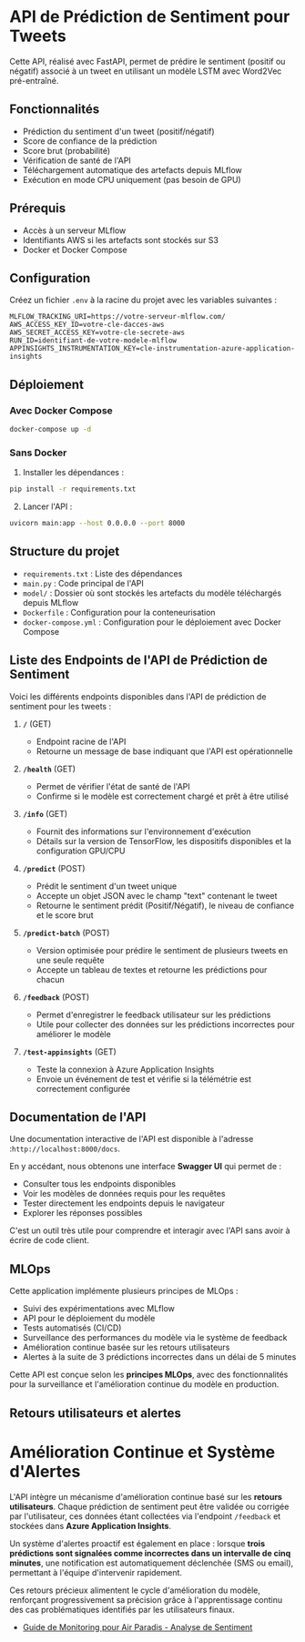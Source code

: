 # API de Prédiction de Sentiment pour Tweets

Cette API, réalisé avec FastAPI, permet de prédire le sentiment (positif ou négatif) associé à un tweet en utilisant un modèle LSTM avec Word2Vec pré-entraîné.

## Fonctionnalités

- Prédiction du sentiment d'un tweet (positif/négatif)
- Score de confiance de la prédiction
- Score brut (probabilité)
- Vérification de santé de l'API
- Téléchargement automatique des artefacts depuis MLflow
- Exécution en mode CPU uniquement (pas besoin de GPU)

## Prérequis

- Accès à un serveur MLflow
- Identifiants AWS si les artefacts sont stockés sur S3
- Docker et Docker Compose
  
## Configuration

Créez un fichier `.env` à la racine du projet avec les variables suivantes :

```
MLFLOW_TRACKING_URI=https://votre-serveur-mlflow.com/
AWS_ACCESS_KEY_ID=votre-cle-dacces-aws
AWS_SECRET_ACCESS_KEY=votre-cle-secrete-aws
RUN_ID=identifiant-de-votre-modele-mlflow
APPINSIGHTS_INSTRUMENTATION_KEY=cle-instrumentation-azure-application-insights
```

## Déploiement

### Avec Docker Compose

```bash
docker-compose up -d
```

### Sans Docker

1. Installer les dépendances :

```bash
pip install -r requirements.txt
```

2. Lancer l'API :

```bash
uvicorn main:app --host 0.0.0.0 --port 8000
```

## Structure du projet

- `requirements.txt` : Liste des dépendances
- `main.py` : Code principal de l'API
- `model/` : Dossier où sont stockés les artefacts du modèle téléchargés depuis MLflow
- `Dockerfile` : Configuration pour la conteneurisation
- `docker-compose.yml` : Configuration pour le déploiement avec Docker Compose

## Liste des Endpoints de l'API de Prédiction de Sentiment

Voici les différents endpoints disponibles dans l'API de prédiction de sentiment pour les tweets :

1. **`/`** (GET)
   - Endpoint racine de l'API
   - Retourne un message de base indiquant que l'API est opérationnelle

2. **`/health`** (GET)
   - Permet de vérifier l'état de santé de l'API
   - Confirme si le modèle est correctement chargé et prêt à être utilisé

3. **`/info`** (GET)
   - Fournit des informations sur l'environnement d'exécution
   - Détails sur la version de TensorFlow, les dispositifs disponibles et la configuration GPU/CPU

4. **`/predict`** (POST)
   - Prédit le sentiment d'un tweet unique
   - Accepte un objet JSON avec le champ "text" contenant le tweet
   - Retourne le sentiment prédit (Positif/Négatif), le niveau de confiance et le score brut

5. **`/predict-batch`** (POST)
   - Version optimisée pour prédire le sentiment de plusieurs tweets en une seule requête
   - Accepte un tableau de textes et retourne les prédictions pour chacun

6. **`/feedback`** (POST)
   - Permet d'enregistrer le feedback utilisateur sur les prédictions
   - Utile pour collecter des données sur les prédictions incorrectes pour améliorer le modèle

7. **`/test-appinsights`** (GET)
   - Teste la connexion à Azure Application Insights
   - Envoie un événement de test et vérifie si la télémétrie est correctement configurée

## Documentation de l'API

Une documentation interactive de l'API est disponible à l'adresse :`http://localhost:8000/docs`.

En y accédant, nous obtenons une interface **Swagger UI** qui permet de :
- Consulter tous les endpoints disponibles
- Voir les modèles de données requis pour les requêtes
- Tester directement les endpoints depuis le navigateur
- Explorer les réponses possibles

C'est un outil très utile pour comprendre et interagir avec l'API sans avoir à écrire de code client.

## MLOps

Cette application implémente plusieurs principes de MLOps :
- Suivi des expérimentations avec MLflow
- API pour le déploiement du modèle
- Tests automatisés (CI/CD)
- Surveillance des performances du modèle via le système de feedback
- Amélioration continue basée sur les retours utilisateurs
- Alertes à la suite de 3 prédictions incorrectes dans un délai de 5 minutes

Cette API est conçue selon les **principes MLOps**, avec des fonctionnalités pour la surveillance et l'amélioration continue du modèle en production.

## Retours utilisateurs et alertes

# Amélioration Continue et Système d'Alertes

L'API intègre un mécanisme d'amélioration continue basé sur les **retours utilisateurs**. Chaque prédiction de sentiment peut être validée ou corrigée par l'utilisateur, ces données étant collectées via l'endpoint `/feedback` et stockées dans **Azure Application Insights**.

Un système d'alertes proactif est également en place : lorsque **trois prédictions sont signalées comme incorrectes dans un intervalle de cinq minutes**, une notification est automatiquement déclenchée (SMS ou email), permettant à l'équipe d'intervenir rapidement.

Ces retours précieux alimentent le cycle d'amélioration du modèle, renforçant progressivement sa précision grâce à l'apprentissage continu des cas problématiques identifiés par les utilisateurs finaux.

- [Guide de Monitoring pour Air Paradis - Analyse de Sentiment](documentation/guide-app-insights.md)